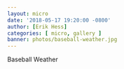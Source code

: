 ```yaml
---
layout: micro
date: '2018-05-17 19:20:00 -0800'
author: [Erik Hess]
categories: [ micro, gallery ]
banner: photos/baseball-weather.jpg
---
```


Baseball Weather
